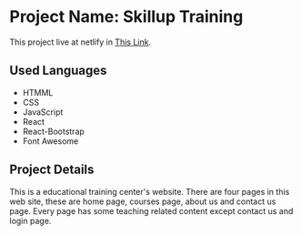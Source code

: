 # Project Name: Skillup Training

This project live at netlify in [This Link]().

## Used Languages

- HTMML
- CSS
- JavaScript
- React
- React-Bootstrap
- Font Awesome

## Project Details

This is a educational training center's website. There are four pages in this web site, these are home page, courses page, about us and contact us page. Every page has some teaching related content except contact us and login page.
